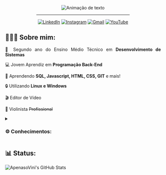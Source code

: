 <div align="center">
<img alt="Animação de texto" src="https://readme-typing-svg.demolab.com/?lines=Olá,%20meu%20nome%20é%20Vinícius!%20✌🏾;Back-End%20Dev|%20Intelbras;Desenvolvimento%20de%20Sistemas|%20Senai;Bem%20Vindo!%20😉&font=Noto%20Sans&center=true&width=600&height=45&color=FFFFFF&vCenter=true&pause=1000&size=30">
  <hr width="60%">

[![LinkedIn](https://img.shields.io/badge/LinkedIn-0D1117?style=for-the-badge&logo=linkedin&logoColor=0077B5)](https://www.linkedin.com/in/apenasovini/)
[![Instagram](https://img.shields.io/badge/Instagram-0D1117?style=for-the-badge&logo=instagram&logoColor=E4405F)](https://www.instagram.com/sf.vini/)
[![Gmail](https://img.shields.io/badge/Gmail-0D1117?style=for-the-badge&logo=gmail&logoColor=D14836)](mailto:viniciusicmsc@gmail.com)
[![YouTube](https://img.shields.io/badge/YouTube-0D1117?style=for-the-badge&logo=youtube&logoColor=FF0000)](https://www.youtube.com/@ApenasoVini)

</div>
<h2 align="justify">🙋🏾‍♂️ Sobre mim:</h2> 
<p align="justify">🧠 Segundo ano do Ensino Médio Técnico em <b>Desenvolvimento de Sistemas</b></p>
<p align="justify">💻 Jovem Aprendiz em <b>Programação Back-End</b></p>
<p align="justify">🔎 Aprendendo <b>SQL, Javascript, HTML, CSS, GIT</b> e mais!</p>
<p align="justify">🔒 Utilizando <b>Linux e Windows</b></p>
<p align="justify">🎬 Editor de Vídeo</p>
<p align="justify">🎻 Violinista <del>Profissional</del></p>
 
   <details>
 <summary><h3>⚙ Conhecimentos:</h3></summary>
  
![JavaScript](https://img.shields.io/badge/javascript-0D1117.svg?style=for-the-badge&logo=javascript&logoColor=%23F7DF1E)
![HTML5](https://img.shields.io/badge/html5-0D1117.svg?style=for-the-badge&logo=html5&logoColor=E34F26)
![CSS3](https://img.shields.io/badge/css3-0D1117.svg?style=for-the-badge&logo=css3&logoColor=1572B6)
<br>
![PostgreSQL](https://img.shields.io/badge/PostgreSQL-0D1117?style=for-the-badge&logo=postgresql&logoColor=09F7FF)
![SQLite](https://img.shields.io/badge/sqlite-0D1117?style=for-the-badge&logo=sqlite&logoColor=4339B3)
![MySQL](https://img.shields.io/badge/mysql-0D1117?style=for-the-badge&logo=mysql&logoColor=B37239)
<br>
![Git](https://img.shields.io/badge/GIT-0D1117?style=for-the-badge&logo=git&logoColor=E44C30)
![GitHub](https://img.shields.io/badge/GitHub-0D1117?style=for-the-badge&logo=github&logoColor=737985)
<br>
![NodeJS](https://img.shields.io/badge/nodejs-0D1117?style=for-the-badge&logo=node.js&logoColor=2F7836)
![React](https://img.shields.io/badge/react-0D1117?style=for-the-badge&logo=react&logoColor=22A3DF)  
![Postman](https://img.shields.io/badge/Postman-0D1117?style=for-the-badge&logo=postman&logoColor=FF7C25)
![VSCode](https://img.shields.io/badge/VSCode-0D1117?style=for-the-badge&logo=visual%20studio%20code&logoColor=0078D4)
<br>
![Linux](https://img.shields.io/badge/Linux-0D1117?style=for-the-badge&logo=linux&logoColor=FFFFFF)
![Windows](https://img.shields.io/badge/Windows-0D1117?style=for-the-badge&logo=windows&logoColor=FFFFFF)
<br>
![Canva](https://img.shields.io/badge/Canva-0D1117.svg?style=for-the-badge&logo=Canva&logoColor=%2300C4CC)
![Figma](https://img.shields.io/badge/figma-0D1117.svg?style=for-the-badge&logo=figma&logoColor=%23F24E1E)
<br>
![Microsoft_Office](https://img.shields.io/badge/Microsoft_Office-0D1117?style=for-the-badge&logo=microsoft-office&logoColor=BA3F1D)
![Microsoft_word](https://img.shields.io/badge/Microsoft_Word-0D1117?style=for-the-badge&logo=microsoft-word&logoColor=1D5CA4)
![Microsoft_excel](https://img.shields.io/badge/Microsoft_Excel-0D1117.svg?style=for-the-badge&logo=microsoft-excel&logoColor=1DA42F)
</details>


<h2 align="justify"> 📊 Status:</h2> 
     <img align="top" src="https://github-readme-stats.vercel.app/api?username=ApenasoVini&show_icons=true&line_height=27&title_color=FFFFFF&icon_color=bf91f3&text_color=FFFFFF&bg_color=0D1117" alt="ApenasoVini's GitHub Stats" />


